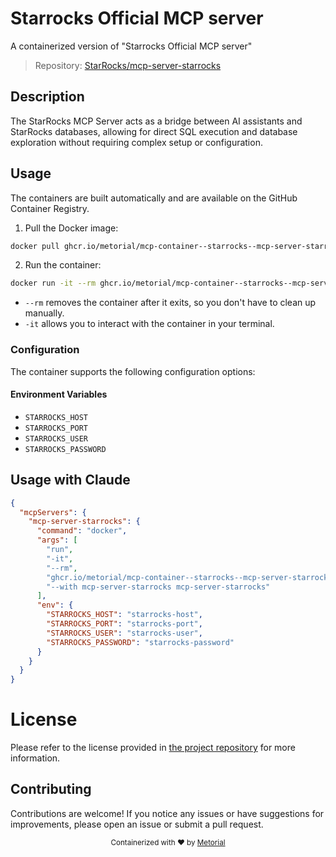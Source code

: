 
# Starrocks Official MCP server

A containerized version of "Starrocks Official MCP server"

> Repository: [StarRocks/mcp-server-starrocks](https://github.com/StarRocks/mcp-server-starrocks)

## Description

The StarRocks MCP Server acts as a bridge between AI assistants and StarRocks databases, allowing for direct SQL execution and database exploration without requiring complex setup or configuration.


## Usage

The containers are built automatically and are available on the GitHub Container Registry.

1. Pull the Docker image:

```bash
docker pull ghcr.io/metorial/mcp-container--starrocks--mcp-server-starrocks--mcp-server-starrocks
```

2. Run the container:

```bash
docker run -it --rm ghcr.io/metorial/mcp-container--starrocks--mcp-server-starrocks--mcp-server-starrocks --with mcp-server-starrocks mcp-server-starrocks
```

- `--rm` removes the container after it exits, so you don't have to clean up manually.
- `-it` allows you to interact with the container in your terminal.


### Configuration

The container supports the following configuration options:




#### Environment Variables

- `STARROCKS_HOST`
- `STARROCKS_PORT`
- `STARROCKS_USER`
- `STARROCKS_PASSWORD`




## Usage with Claude

```json
{
  "mcpServers": {
    "mcp-server-starrocks": {
      "command": "docker",
      "args": [
        "run",
        "-it",
        "--rm",
        "ghcr.io/metorial/mcp-container--starrocks--mcp-server-starrocks--mcp-server-starrocks",
        "--with mcp-server-starrocks mcp-server-starrocks"
      ],
      "env": {
        "STARROCKS_HOST": "starrocks-host",
        "STARROCKS_PORT": "starrocks-port",
        "STARROCKS_USER": "starrocks-user",
        "STARROCKS_PASSWORD": "starrocks-password"
      }
    }
  }
}
```

# License

Please refer to the license provided in [the project repository](https://github.com/StarRocks/mcp-server-starrocks) for more information.

## Contributing

Contributions are welcome! If you notice any issues or have suggestions for improvements, please open an issue or submit a pull request.

<div align="center">
  <sub>Containerized with ❤️ by <a href="https://metorial.com">Metorial</a></sub>
</div>
  